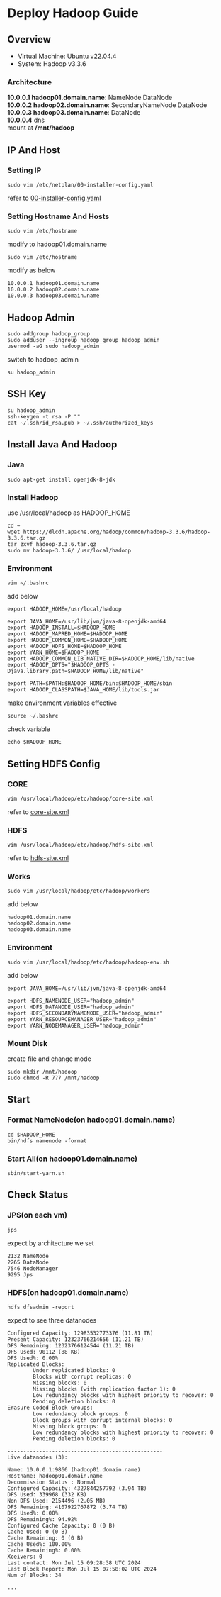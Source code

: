 # Deploy Hadoop Guide


## Overview

- Virtual Machine: Ubuntu v22.04.4
- System: Hadoop v3.3.6

### Architecture

**10.0.0.1 hadoop01.domain.name**: NameNode DataNode  
**10.0.0.2 hadoop02.domain.name**: SecondaryNameNode DataNode  
**10.0.0.3 hadoop03.domain.name**: DataNode  
**10.0.0.4** dns  
mount at **/mnt/hadoop**  

## IP And Host

### Setting IP

```
sudo vim /etc/netplan/00-installer-config.yaml
```
refer to [00-installer-config.yaml](./00-installer-config.yaml)

### Setting Hostname And Hosts

```
sudo vim /etc/hostname
```
modify to hadoop01.domain.name

```
sudo vim /etc/hostname
```
modify as below
```
10.0.0.1 hadoop01.domain.name
10.0.0.2 hadoop02.domain.name
10.0.0.3 hadoop03.domain.name
```

## Hadoop Admin

```
sudo addgroup hadoop_group
sudo adduser --ingroup hadoop_group hadoop_admin
usermod -aG sudo hadoop_admin
```

switch to hadoop_admin
```
su hadoop_admin
```

## SSH Key
```
su hadoop_admin
ssh-keygen -t rsa -P ""
cat ~/.ssh/id_rsa.pub > ~/.ssh/authorized_keys
```

## Install Java And Hadoop

### Java
```
sudo apt-get install openjdk-8-jdk
```

### Install Hadoop
use /usr/local/hadoop as HADOOP_HOME
```
cd ~
wget https://dlcdn.apache.org/hadoop/common/hadoop-3.3.6/hadoop-3.3.6.tar.gz
tar zxvf hadoop-3.3.6.tar.gz
sudo mv hadoop-3.3.6/ /usr/local/hadoop
```

### Environment
```
vim ~/.bashrc
```
add below
```
export HADOOP_HOME=/usr/local/hadoop

export JAVA_HOME=/usr/lib/jvm/java-8-openjdk-amd64
export HADOOP_INSTALL=$HADOOP_HOME
export HADOOP_MAPRED_HOME=$HADOOP_HOME
export HADOOP_COMMON_HOME=$HADOOP_HOME
export HADOOP_HDFS_HOME=$HADOOP_HOME
export YARN_HOME=$HADOOP_HOME
export HADOOP_COMMON_LIB_NATIVE_DIR=$HADOOP_HOME/lib/native
export HADOOP_OPTS="$HADOOP_OPTS -Djava.library.path=$HADOOP_HOME/lib/native"

export PATH=$PATH:$HADOOP_HOME/bin:$HADOOP_HOME/sbin
export HADOOP_CLASSPATH=$JAVA_HOME/lib/tools.jar
```

make environment variables effective
```
source ~/.bashrc
```

check variable
```
echo $HADOOP_HOME
```

## Setting HDFS Config

### CORE
```
vim /usr/local/hadoop/etc/hadoop/core-site.xml
```

refer to [core-site.xml](./core-site.xml)

### HDFS

```
vim /usr/local/hadoop/etc/hadoop/hdfs-site.xml
```

refer to [hdfs-site.xml](./hdfs-site.xml)

### Works

```
sudo vim /usr/local/hadoop/etc/hadoop/workers
```
add below
```
hadoop01.domain.name
hadoop02.domain.name
hadoop03.domain.name
```

### Environment

```
sudo vim /usr/local/hadoop/etc/hadoop/hadoop-env.sh
```
add below
```
export JAVA_HOME=/usr/lib/jvm/java-8-openjdk-amd64

export HDFS_NAMENODE_USER="hadoop_admin"
export HDFS_DATANODE_USER="hadoop_admin"
export HDFS_SECONDARYNAMENODE_USER="hadoop_admin"
export YARN_RESOURCEMANAGER_USER="hadoop_admin"
export YARN_NODEMANAGER_USER="hadoop_admin"
```

### Mount Disk
create file and change mode  
```
sudo mkdir /mnt/hadoop
sudo chmod -R 777 /mnt/hadoop
```

## Start

### Format NameNode(on hadoop01.domain.name)
```
cd $HADOOP_HOME
bin/hdfs namenode -format
```

### Start All(on hadoop01.domain.name)
```
sbin/start-yarn.sh
```

## Check Status

### JPS(on each vm)
```
jps
```
expect by architecture we set
```
2132 NameNode
2265 DataNode
7546 NodeManager
9295 Jps
```

### HDFS(on hadoop01.domain.name)
```
hdfs dfsadmin -report
```
expect to see three datanodes
```
Configured Capacity: 12983532773376 (11.81 TB)
Present Capacity: 12323766214656 (11.21 TB)
DFS Remaining: 12323766124544 (11.21 TB)
DFS Used: 90112 (88 KB)
DFS Used%: 0.00%
Replicated Blocks:
        Under replicated blocks: 0
        Blocks with corrupt replicas: 0
        Missing blocks: 0
        Missing blocks (with replication factor 1): 0
        Low redundancy blocks with highest priority to recover: 0
        Pending deletion blocks: 0
Erasure Coded Block Groups:
        Low redundancy block groups: 0
        Block groups with corrupt internal blocks: 0
        Missing block groups: 0
        Low redundancy blocks with highest priority to recover: 0
        Pending deletion blocks: 0

-------------------------------------------------
Live datanodes (3):

Name: 10.0.0.1:9866 (hadoop01.domain.name)
Hostname: hadoop01.domain.name
Decommission Status : Normal
Configured Capacity: 4327844257792 (3.94 TB)
DFS Used: 339968 (332 KB)
Non DFS Used: 2154496 (2.05 MB)
DFS Remaining: 4107922767872 (3.74 TB)
DFS Used%: 0.00%
DFS Remaining%: 94.92%
Configured Cache Capacity: 0 (0 B)
Cache Used: 0 (0 B)
Cache Remaining: 0 (0 B)
Cache Used%: 100.00%
Cache Remaining%: 0.00%
Xceivers: 0
Last contact: Mon Jul 15 09:28:38 UTC 2024
Last Block Report: Mon Jul 15 07:58:02 UTC 2024
Num of Blocks: 34

...
```